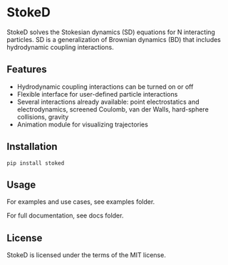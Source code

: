 StokeD
==============
StokeD solves the Stokesian dynamics (SD) equations for N interacting particles. SD is a generalization of Brownian dynamics (BD) that includes hydrodynamic coupling interactions.

Features
--------------
+ Hydrodynamic coupling interactions can be turned on or off
+ Flexible interface for user-defined particle interactions
+ Several interactions already available: point electrostatics and electrodynamics, screened Coulomb, van der Walls, hard-sphere collisions, gravity
+ Animation module for visualizing trajectories

Installation
--------------
```shell
pip install stoked
```

Usage
--------------

For examples and use cases, see examples folder.

For full documentation, see docs folder.

License
--------------
StokeD is licensed under the terms of the MIT license.
